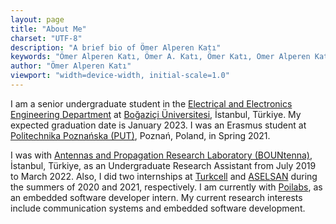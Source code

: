 ```yaml
---
layout: page
title: "About Me"
charset: "UTF-8"
description: "A brief bio of Ömer Alperen Katı"
keywords: "Ömer Alperen Katı, Ömer A. Katı, Ömer Katı, Omer Alperen Kati, Omer A. Kati, Omer Kati, boğaziçi, boun, elektronik, ee, bountenna, aselsan, turkcell, poilabs, Politechnika Poznańska"
author: "Ömer Alperen Katı"
viewport: "width=device-width, initial-scale=1.0"
---
```

<!-- <head>
  <meta http-equiv='cache-control' content='no-cache'> 
  <meta http-equiv='expires' content='0'> 
  <meta http-equiv='pragma' content='no-cache'>
</head> -->
  
I am a senior undergraduate student in the [Electrical and Electronics Engineering Department](https://ee.boun.edu.tr/) at [Boğaziçi Üniversitesi](http://www.boun.edu.tr/en-US/Index), İstanbul, Türkiye. My expected graduation date is January 2023. I was an Erasmus student at [Politechnika Poznańska (PUT)](https://www.put.poznan.pl/en), Poznań, Poland, in Spring 2021. 

<!-- ![Boğaziçi](https://upload.wikimedia.org/wikipedia/tr/e/e2/Bo%C4%9Fazi%C3%A7i_%C3%9Cniversitesi_Logo.png){: style="float: left", size="100"} -->
<!-- ![Swiss Alps](https://user-images.githubusercontent.com/4943215/55412536-edbba180-5567-11e9-9c70-6d33bca3f8ed.jpg)
 -->

I was with [Antennas and Propagation Research Laboratory (BOUNtenna)](https://bountenna.boun.edu.tr/), İstanbul, Türkiye, as an Undergraduate Research Assistant from July 2019 to March 2022. Also, I did two internships at [Turkcell](https://www.turkcell.com.tr/english-support) and [ASELSAN](https://aselsan.com.tr/en) during the summers of 2020 and 2021, respectively. I am currently with [Poilabs](https://www.poilabs.com/en/home/), as an embedded software developer intern. My current research interests include communication systems and embedded software development.
